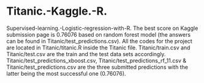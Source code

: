 # Titanic.-Kaggle.-R.
Supervised-learning.-Logistic-regression-with-R.
The best score on Kaggle submission page is 0.76076 based on random forest model (the answers can be found in Titanic/test_predictions.csv).
All the codes for the project are located in Titanic/titanic.R inside the Titanic file.
Titanic/train.csv and Titanic/test.csv are the train and the test data sets accordingly.
Titanic/test_predictions_xboost.csv, Titanic/test_predictions_rf_11.csv & Titanic/test_predictions.csv are the three submitted predictions 
with the latter being the most successful one (0.76076).
